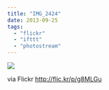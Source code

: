 ```yaml
---
title: "IMG_2424"
date: 2013-09-25
tags: 
  - "flickr"
  - "ifttt"
  - "photostream"
---
```


![](http://farm4.staticflickr.com/3827/9933497396_51eb2f5b35_b.jpg)  

  
  
via Flickr http://flic.kr/p/g8MLGu

